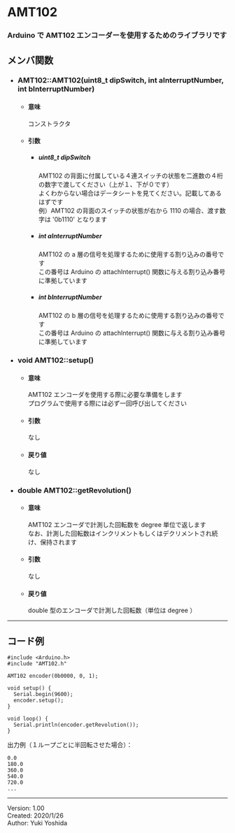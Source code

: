 # AMT102

### Arduino で AMT102 エンコーダーを使用するためのライブラリです

## メンバ関数

- ### AMT102::AMT102(uint8_t dipSwitch, int aInterruptNumber, int bInterruptNumber)
  - #### 意味
    コンストラクタ
  - #### 引数
    - ##### uint8_t dipSwitch
        AMT102 の背面に付属している４連スイッチの状態を二進数の４桁の数字で渡してください（上が１、下が０です）  
        よくわからない場合はデータシートを見てください。記載してあるはずです  
        例）AMT102 の背面のスイッチの状態が右から 1110 の場合、渡す数字は '0b1110' となります  
    - ##### int aInterruptNumber
        AMT102 の a 層の信号を処理するために使用する割り込みの番号です  
        この番号は Arduino の attachInterrupt() 関数に与える割り込み番号に準拠しています  
    - ##### int bInterruptNumber
        AMT102 の b 層の信号を処理するために使用する割り込みの番号です  
        この番号は Arduino の attachInterrupt() 関数に与える割り込み番号に準拠しています  

- ### void AMT102::setup()
  - #### 意味
    AMT102 エンコーダを使用する際に必要な準備をします  
    プログラムで使用する際には必ず一回呼び出してください  
  - #### 引数
    なし
  - #### 戻り値
    なし

- ### double AMT102::getRevolution()
  - #### 意味
    AMT102 エンコーダで計測した回転数を degree 単位で返します  
    なお、計測した回転数はインクリメントもしくはデクリメントされ続け、保持されます  
  - #### 引数
    なし
  - #### 戻り値
    double 型のエンコーダで計測した回転数（単位は degree ）

---

## コード例

```
#include <Arduino.h>
#include "AMT102.h"

AMT102 encoder(0b0000, 0, 1);

void setup() {
  Serial.begin(9600);
  encoder.setup();
}

void loop() {
  Serial.println(encoder.getRevolution());
}
```
出力例（１ループごとに半回転させた場合）： 
```
0.0
180.0
360.0
540.0
720.0
...
```

---

Version: 1.00  
Created: 2020/1/26  
Author: Yuki Yoshida
